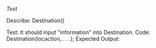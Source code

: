 _Test_

Describe: Destination()

Test: It should input "information" into Destination.
Code: Destination(locaction, . . .);
Expected Output:

<!-- Test: It should output "information" from Destination.
Code: Destination();
      Destination.landmark[]
Expected Output: -->